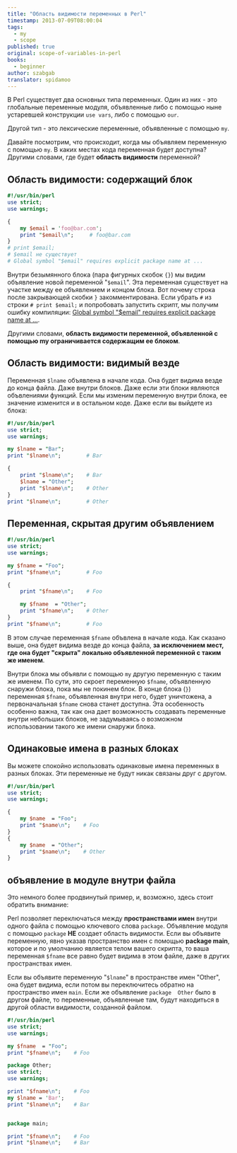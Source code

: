 ```yaml
---
title: "Область видимости переменных в Perl"
timestamp: 2013-07-09T08:00:04
tags:
  - my
  - scope
published: true
original: scope-of-variables-in-perl
books:
  - beginner
author: szabgab
translator: spidamoo
---
```



В Perl существует два основных типа переменных. Один из них - это глобальные переменные модуля, 
объявленные либо с помощью ныне устаревшей конструкции `use vars`, либо с помощью `our`.

Другой тип - это лексические переменные, объявленные с помощью `my`.

Давайте посмотрим, что происходит, когда мы объявляем переменную с помощью `my`. В каких
местах кода переменная будет доступна? Другими словами, где будет <b>область видимости</b> 
переменной?


## Область видимости: содержащий блок

```perl
#!/usr/bin/perl
use strict;
use warnings;

{
    my $email = 'foo@bar.com';
    print "$email\n";     # foo@bar.com
}
# print $email;
# $email не существует
# Global symbol "$email" requires explicit package name at ...
```

Внутри безымянного блока (пара фигурных скобок `{}`) мы видим объявление новой переменной
"`$email`". Эта переменная существует на участке между ее объявлением и концом блока. Вот
почему строка после закрывающей скобки `}` закомментирована. Если убрать `#` из строки
`# print $email;` и попробовать запустить скрипт, мы получим ошибку компиляции: 
<a href="/global-symbol-requires-explicit-package-name">Global symbol "$email" requires explicit 
package name at ...</a>.

Другими словами, <b>область видимости переменной, объявленной с помощью my ограничивается содержащим
ее блоком</b>.

## Область видимости: видимый везде

Переменная `$lname` объявлена в начале кода. Она будет видима везде до конца файла. Даже 
внутри блоков. Даже если эти блоки являются объвлениями функций. Если мы изменим переменную внутри
блока, ее значение изменится и в остальном коде. Даже если вы выйдете из блока:

```perl
#!/usr/bin/perl
use strict;
use warnings;

my $lname = "Bar";
print "$lname\n";        # Bar

{
    print "$lname\n";    # Bar
    $lname = "Other";
    print "$lname\n";    # Other
}
print "$lname\n";        # Other
```


## Переменная, скрытая другим объявлением

```perl
#!/usr/bin/perl
use strict;
use warnings;

my $fname = "Foo";
print "$fname\n";        # Foo

{
    print "$fname\n";    # Foo

    my $fname  = "Other";
    print "$fname\n";    # Other
}
print "$fname\n";        # Foo
```

В этом случае переменная `$fname` объвлена в начале кода. Как сказано выше, она будет видима
везде до конца файла, <b>за исключением мест, где она будет "скрыта" локально объявленной переменной
с таким же именем</b>.

Внутри блока мы объявли с помощью `my` другую переменную с таким же именем. По сути, это 
скроет переменную `$fname`, объявленную снаружи блока, пока мы не покинем блок. В конце блока
(`}`) переменная `$fname`, объявленная внутри него, будет уничтожена, а первоначальная
`$fname` снова станет доступна. Эта особенность особенно важна, так как она дает возможность
создавать переменные внутри небольших блоков, не задумываясь о возможном использовании такого же 
имени снаружи блока.

## Одинаковые имена в разных блоках

Вы можете спокойно использовать одинаковые имена переменных в разных блоках. Эти переменные не будут
никак связаны друг с другом.

```perl
#!/usr/bin/perl
use strict;
use warnings;

{
    my $name  = "Foo";
    print "$name\n";    # Foo
}
{
    my $name  = "Other";
    print "$name\n";    # Other
}
```

## объявление в модуле внутри файла

Это немного более продвинутый пример, и, возможно, здесь стоит обратить внимание:

Perl позволяет переключаться между <b>пространствами имен</b> внутри одного файла с помощью 
ключевого слова `package`. Объявление модуля с помощью `package` <b>НЕ</b> создает
область видимости. Если вы объявите переменную, явно указав пространство имен с помощью <b>package 
main</b>, которое и по умолчанию является телом вашего скрипта, то ваша переменная `$fname`
все равно будет видима в этом файле, даже в других пространствах имен.

Если вы объявите переменную "`$lname`" в пространстве имен "Other", она будет видима, если
потом вы переключитесь обратно на пространство имен `main`. Если же объявление `package 
Other` было в другом файле, то переменные, объявленные там, будут находиться в другой области
видимости, созданной файлом.

```perl
#!/usr/bin/perl
use strict;
use warnings;

my $fname  = "Foo";
print "$fname\n";    # Foo

package Other;
use strict;
use warnings;

print "$fname\n";    # Foo
my $lname = 'Bar';
print "$lname\n";    # Bar


package main;

print "$fname\n";    # Foo
print "$lname\n";    # Bar
```


